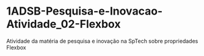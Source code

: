 # 1ADSB-Pesquisa-e-Inovacao-Atividade_02-Flexbox
Atividade da matéria de pesquisa e inovação na SpTech sobre propriedades Flexbox
